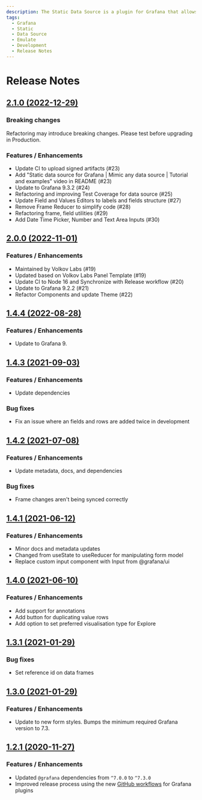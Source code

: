 ```yaml
---
description: The Static Data Source is a plugin for Grafana that allows to emulate your data to test and develop panels.
tags:
  - Grafana
  - Static
  - Data Source
  - Emulate
  - Development
  - Release Notes
---
```


# Release Notes

## [2.1.0 (2022-12-29)](https://github.com/VolkovLabs/volkovlabs-static-datasource/releases/tag/v2.1.0)

### Breaking changes

Refactoring may introduce breaking changes. Please test before upgrading in Production.

### Features / Enhancements

- Update CI to upload signed artifacts (#23)
- Add "Static data source for Grafana | Mimic any data source | Tutorial and examples" video in README (#23)
- Update to Grafana 9.3.2 (#24)
- Refactoring and improving Test Coverage for data source (#25)
- Update Field and Values Editors to labels and fields structure (#27)
- Remove Frame Reducer to simplify code (#28)
- Refactoring frame, field utilities (#29)
- Add Date Time Picker, Number and Text Area Inputs (#30)

## [2.0.0 (2022-11-01)](https://github.com/VolkovLabs/volkovlabs-static-datasource/releases/tag/v2.0.0)

### Features / Enhancements

- Maintained by Volkov Labs (#19)
- Updated based on Volkov Labs Panel Template (#19)
- Update CI to Node 16 and Synchronize with Release workflow (#20)
- Update to Grafana 9.2.2 (#21)
- Refactor Components and update Theme (#22)

## [1.4.4 (2022-08-28)](https://github.com/VolkovLabs/volkovlabs-static-datasource/releases/tag/v1.4.4)

### Features / Enhancements

- Update to Grafana 9.

## [1.4.3 (2021-09-03)](https://github.com/VolkovLabs/volkovlabs-static-datasource/releases/tag/v1.4.3)

### Features / Enhancements

- Update dependencies

### Bug fixes

- Fix an issue where an fields and rows are added twice in development

## [1.4.2 (2021-07-08)](https://github.com/VolkovLabs/volkovlabs-static-datasource/releases/tag/v1.4.2)

### Features / Enhancements

- Update metadata, docs, and dependencies

### Bug fixes

- Frame changes aren't being synced correctly

## [1.4.1 (2021-06-12)](https://github.com/VolkovLabs/volkovlabs-static-datasource/releases/tag/v1.4.1)

### Features / Enhancements

- Minor docs and metadata updates
- Changed from useState to useReducer for manipulating form model
- Replace custom input component with Input from @grafana/ui

## [1.4.0 (2021-06-10)](https://github.com/VolkovLabs/volkovlabs-static-datasource/releases/tag/v1.4.0)

### Features / Enhancements

- Add support for annotations
- Add button for duplicating value rows
- Add option to set preferred visualisation type for Explore

## [1.3.1 (2021-01-29)](https://github.com/VolkovLabs/volkovlabs-static-datasource/releases/tag/v1.3.1)

### Bug fixes

- Set reference id on data frames

## [1.3.0 (2021-01-29)](https://github.com/VolkovLabs/volkovlabs-static-datasource/releases/tag/v1.3.0)

### Features / Enhancements

- Update to new form styles. Bumps the minimum required Grafana version to 7.3.

## [1.2.1 (2020-11-27)](https://github.com/VolkovLabs/volkovlabs-static-datasource/releases/tag/v1.2.1)

### Features / Enhancements

- Updated `@grafana` dependencies from `^7.0.0` to `^7.3.0`
- Improved release process using the new [GitHub workflows](https://github.com/grafana/plugin-workflows) for Grafana plugins